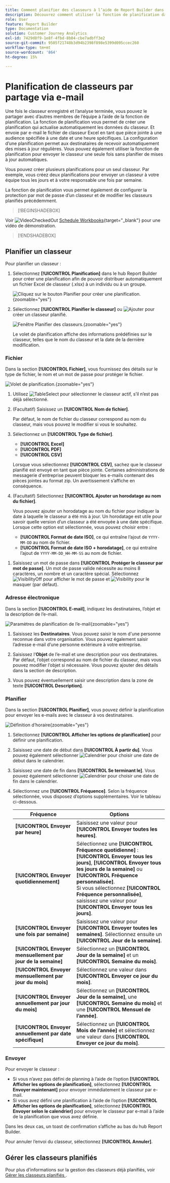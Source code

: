 ```yaml
---
title: Comment planifier des classeurs à l’aide de Report Builder dans Customer Journey Analytics
description: Découvrez comment utiliser la fonction de planification dans Report Builder
role: User
feature: Report Builder
type: Documentation
solution: Customer Journey Analytics
exl-id: 7429d8f9-1e8f-4fbd-8b04-cbe7adbff3e2
source-git-commit: 9505f21748b3d94b2398f898e5399d095ccec260
workflow-type: tm+mt
source-wordcount: '864'
ht-degree: 15%

---
```


# Planification de classeurs par partage via e-mail

Une fois le classeur enregistré et l’analyse terminée, vous pouvez le partager avec d’autres membres de l’équipe à l’aide de la fonction de planification. La fonction de planification vous permet de créer une planification qui actualise automatiquement les données du classeur. Et envoie par e-mail le fichier de classeur Excel en tant que pièce jointe à une audience spécifiée à une date et une heure spécifiques. La configuration d’une planification permet aux destinataires de recevoir automatiquement des mises à jour régulières. Vous pouvez également utiliser la fonction de planification pour envoyer le classeur une seule fois sans planifier de mises à jour automatiques.

Vous pouvez créer plusieurs planifications pour un seul classeur. Par exemple, vous créez deux planifications pour envoyer un classeur à votre équipe tous les jours et à votre responsable une fois par semaine.

La fonction de planification vous permet également de configurer la protection par mot de passe d’un classeur et de modifier les classeurs planifiés précédemment.


>[!BEGINSHADEBOX]

Voir ![VideoCheckedOut](/help/assets/icons/VideoCheckedOut.svg) [Schedule Workbooks](https://video.tv.adobe.com/v/3417504/?quality=12&learn=on&captions=fre_fr){target="_blank"} pour une vidéo de démonstration.

>[!ENDSHADEBOX]


## Planifier un classeur

Pour planifier un classeur :

1. Sélectionnez **[!UICONTROL Planification]** dans le hub Report Builder pour créer une planification afin de pouvoir distribuer automatiquement un fichier Excel de classeur (.xlsx) à un individu ou à un groupe.

   ![Cliquez sur le bouton Planifier pour créer une planification.](./assets/schedule.png){zoomable="yes"}

1. Sélectionnez **[!UICONTROL Planifier le classeur]** ou ![Ajouter](/help/assets/icons/Add.svg) pour créer un classeur planifié.

   ![Fenêtre Planifier des classeurs.](./assets/schedule-workbook.png){zoomable="yes"}

   Le volet de planification affiche des informations prédéfinies sur le classeur, telles que le nom du classeur et la date de la dernière modification.

### Fichier

Dans la section **[!UICONTROL Fichier]**, vous fournissez des détails sur le type de fichier, le nom et un mot de passe pour protéger le fichier.

![Volet de planification.](./assets/schedule-pane.png){zoomable="yes"}

1. Utilisez ![TableSelect](/help/assets/icons/TableSelect.svg) pour sélectionner le classeur actif, s’il n’est pas déjà sélectionné.

1. (Facultatif) Saisissez un **[!UICONTROL Nom de fichier]**.

   Par défaut, le nom de fichier du classeur correspond au nom du classeur, mais vous pouvez le modifier si vous le souhaitez.

1. Sélectionnez un **[!UICONTROL Type de fichier]**.

   * **[!UICONTROL Excel]**
   * **[!UICONTROL PDF]**
   * **[!UICONTROL CSV]**

   Lorsque vous sélectionnez **[!UICONTROL CSV]**, sachez que le classeur planifié est envoyé en tant que pièce jointe. Certaines administrations de messagerie d&#39;entreprise peuvent bloquer les e-mails contenant des pièces jointes au format zip. Un avertissement s’affiche en conséquence.

1. (Facultatif) Sélectionnez **[!UICONTROL Ajouter un horodatage au nom du fichier]**.

   Vous pouvez ajouter un horodatage au nom du fichier pour indiquer la date à laquelle le classeur a été mis à jour. Un horodatage est utile pour savoir quelle version d’un classeur a été envoyée à une date spécifique. Lorsque cette option est sélectionnée, vous pouvez choisir entre :

   * **[!UICONTROL Format de date ISO]**, ce qui entraîne l’ajout de `YYYY-MM-DD` au nom de fichier.
   * **[!UICONTROL Format de date ISO + horodatage]**, ce qui entraîne l’ajout de `YYYY-MM-DD_HH-MM-SS` au nom de fichier.

<!-- Does no longer seem to be an option? 
1. (Optional) Select **.zip compression** to compress the file and set up password protection on the file.

    When you make this selection, you're prompted to enter a password to open the file. This is helpful if you have concerns about data security and you want to password protect the workbook. Protecting the file with a password requires you to select **.zip compression**. The password must be at least 8 characters and contain a number and a special character.

    ![Enter a password in the Password protect the workbook field.](./assets/zip-compression.png){zoomable="yes"}{width="55%"}
-->

1. Saisissez un mot de passe dans **[!UICONTROL Protéger le classeur par mot de passe]**. Un mot de passe valide nécessite au moins 8 caractères, un nombre et un caractère spécial. Sélectionnez ![VisibilityOff](/help/assets/icons/VisibilityOff.svg) pour afficher le mot de passe et ![Visibility](/help/assets/icons/Visibility.svg) pour le masquer (par défaut).


### Adresse électronique

Dans la section **[!UICONTROL E-mail]**, indiquez les destinataires, l’objet et la description de l’e-mail.

![Paramètres de planification de l’e-mail](assets/schedule-email.png){zoomable="yes"}

1. Saisissez les **Destinataires**. Vous pouvez saisir le nom d&#39;une personne reconnue dans votre organisation. Vous pouvez également saisir l’adresse e-mail d’une personne extérieure à votre entreprise.

1. Saisissez l’**Objet** de l’e-mail et une description pour vos destinataires. Par défaut, l’objet correspond au nom de fichier du classeur, mais vous pouvez modifier l’objet si nécessaire. Vous pouvez ajouter des détails dans la section de description.

1. Vous pouvez éventuellement saisir une description dans la zone de texte **[!UICONTROL Description]**.


### Planifier

Dans la section **[!UICONTROL Planifier]**, vous pouvez définir la planification pour envoyer les e-mails avec le classeur à vos destinataires.

![Définition d’horaire](assets/schedule-enable.png){zoomable="yes"}

1. Sélectionnez **[!UICONTROL Afficher les options de planification]** pour définir une planification.

1. Saisissez une date de début dans **[!UICONTROL À partir du]**. Vous pouvez également sélectionner ![Calendrier](/help/assets/icons/Calendar.svg) pour choisir une date de début dans le calendrier.

1. Saisissez une date de fin dans **[!UICONTROL Se terminant le]**. Vous pouvez également sélectionner ![Calendrier](/help/assets/icons/Calendar.svg) pour choisir une date de fin dans le calendrier.

1. Sélectionnez une **[!UICONTROL Fréquence]**. Selon la fréquence sélectionnée, vous disposez d’options supplémentaires. Voir le tableau ci-dessous.

   | Fréquence | Options |
   |---|---|
   | **[!UICONTROL Envoyer par heure]** | Saisissez une valeur pour **[!UICONTROL Envoyer toutes les heures]**. |
   | **[!UICONTROL Envoyer quotidiennement]** | Sélectionnez une **[!UICONTROL Fréquence quotidienne]** : **[!UICONTROL Envoyer tous les jours]**, **[!UICONTROL Envoyer tous les jours de la semaine]** ou **[!UICONTROL Fréquence personnalisée]**.<br/>Si vous sélectionnez **[!UICONTROL Fréquence personnalisée]**, saisissez une valeur pour **[!UICONTROL Envoyer tous les jours]**. |
   | **[!UICONTROL Envoyer une fois par semaine]** | Saisissez une valeur pour **[!UICONTROL Envoyer toutes les semaines]**. Sélectionnez ensuite un **[!UICONTROL Jour de la semaine]**. |
   | **[!UICONTROL Envoyer mensuellement par jour de la semaine]** | Sélectionnez un **[!UICONTROL Jour de la semaine]** et un **[!UICONTROL Semaine du mois]**. |
   | **[!UICONTROL Envoyer mensuellement par jour du mois]** | Sélectionnez une valeur dans **[!UICONTROL Envoyer ce jour du mois]**. |
   | **[!UICONTROL Envoyer annuellement par jour du mois]** | Sélectionnez un **[!UICONTROL Jour de la semaine]**, une **[!UICONTROL Semaine du mois]** et une **[!UICONTROL Mensuel de l’année]**. |
   | **[!UICONTROL Envoyer annuellement par date spécifique]** | Sélectionnez un **[!UICONTROL Mois de l’année]** et sélectionnez une valeur dans **[!UICONTROL Envoyer ce jour du mois]**. |

### Envoyer

Pour envoyer le classeur :

* Si vous n’avez pas défini de planning à l’aide de l’option **[!UICONTROL Afficher les options de planification]**, sélectionnez **[!UICONTROL Envoyer maintenant]** pour envoyer immédiatement le classeur par e-mail.
* Si vous avez défini une planification à l’aide de l’option **[!UICONTROL Afficher les options de planification]**, sélectionnez **[!UICONTROL Envoyer selon le calendrier]** pour envoyer le classeur par e-mail à l’aide de la planification que vous avez définie.

Dans les deux cas, un toast de confirmation s’affiche au bas du hub Report Builder.

Pour annuler l’envoi du classeur, sélectionnez **[!UICONTROL Annuler]**.

## Gérer les classeurs planifiés

Pour plus d’informations sur la gestion des classeurs déjà planifiés, voir [&#x200B; Gérer les classeurs planifiés &#x200B;](/help/report-builder/manage-schedules-reportbuilder.md).

